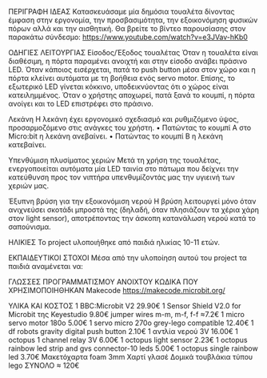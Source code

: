ΠΕΡΙΓΡΑΦΗ ΙΔΕΑΣ
Κατασκευάσαμε μία δημόσια τουαλέτα δίνοντας έμφαση στην εργονομία, την προσβασιμότητα, την εξοικονόμηση φυσικών πόρων αλλά και την αισθητική. Θα βρείτε το βίντεο παρουσίασης στον παρακάτω σύνδεσμο: https://www.youtube.com/watch?v=e3JVav-hKb0

ΟΔΗΓΙΕΣ ΛΕΙΤΟΥΡΓΙΑΣ
Είσοδος/Έξοδος τουαλέτας
Όταν η τουαλέτα είναι διαθέσιμη, η πόρτα παραμένει ανοιχτή και στην είσοδο ανάβει πράσινο LED. 
Όταν κάποιος εισέρχεται, πατά το push button μέσα στον χώρο και η πόρτα κλείνει αυτόματα με τη βοήθεια ενός servo motor. Επίσης, το εξωτερικό LED γίνεται κόκκινο, υποδεικνύοντας ότι ο χώρος είναι κατειλημμένος. 
Όταν ο χρήστης αποχωρεί, πατά ξανά το κουμπί, η πόρτα ανοίγει και το LED επιστρέφει στο πράσινο.

Λεκάνη
Η λεκάνη έχει εργονομικό σχεδιασμό και ρυθμιζόμενο ύψος, προσαρμοζόμενο στις ανάγκες του χρήστη. 
• Πατώντας το κουμπί Α στο Micro:bit η λεκάνη ανεβαίνει. 
• Πατώντας το κουμπί Β η λεκάνη κατεβαίνει.

Υπενθύμιση πλυσίματος χεριών
Μετά τη χρήση της τουαλέτας, ενεργοποιείται αυτόματα μία LED ταινία στο πάτωμα που δείχνει την κατεύθυνση προς τον νιπτήρα υπενθυμίζοντάς μας την υγιεινή των χεριών μας.

Έξυπνη βρύση για την εξοικονόμιση νερού
Η βρύση λειτουργεί μόνο όταν ανιχνεύσει σκοτάδι μπροστά της (δηλαδή, όταν πλησιάζουν τα χέρια χάρη στον light sensor), αποτρέποντας την άσκοπη κατανάλωση νερού κατά το 
σαπούνισμα.


ΗΛΙΚΙΕΣ
Το project υλοποιήθηκε από παιδιά ηλικίας 10-11 ετών.


ΕΚΠΑΙΔΕΥΤΙΚΟΙ ΣΤΟΧΟΙ
Μέσα από την υλοποίηση αυτού του project τα παιδιά αναμένεται να:


ΓΛΩΣΣΕΣ ΠΡΟΓΡΑΜΜΑΤΙΣΜΟΥ ΑΝΟΙΧΤΟΥ ΚΩΔΙΚΑ ΠΟΥ ΧΡΗΣΙΜΟΠΟΙΗΘΗΚΑΝ
Makecode https://makecode.microbit.org/

ΥΛΙΚΑ ΚΑΙ ΚΟΣΤΟΣ
1 BBC:Microbit V2 29.90€ 
1 Sensor Shield V2.0 for Microbit της Keyestudio 9.80€ 
jumper wires m-m, m-f, f-f ≈7.2€ 
1 micro servo motor 180o 5.00€ 
1 servo micro 270o grey-lego compatible 12.40€ 
1 df robots gravity digital push button 2.10€ 
1 αντλία νερού 3V 16.00€ 
1 octopus 1 channel relay 3V 6.00€ 
1 octopus light sensor 2.23€ 
1 octopus rainbow led strip and gvs connector-10 leds 5.00€ 
1 octopus single rainbow led 3.70€ 
Μακετόχαρτα foam 3mm 
Χαρτί γλασέ 
Δομικά τουβλάκια τύπου lego 
ΣΥΝΟΛΟ ≈ 120€
